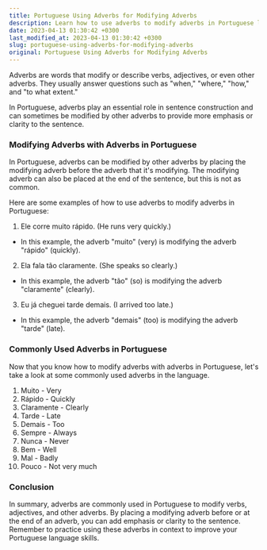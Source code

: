 ```yaml
---
title: Portuguese Using Adverbs for Modifying Adverbs
description: Learn how to use adverbs to modify adverbs in Portuguese language.
date: 2023-04-13 01:30:42 +0300
last_modified_at: 2023-04-13 01:30:42 +0300
slug: portuguese-using-adverbs-for-modifying-adverbs
original: Portuguese Using Adverbs for Modifying Adverbs
---
```

Adverbs are words that modify or describe verbs, adjectives, or even other adverbs. They usually answer questions such as "when," "where," "how," and "to what extent."

In Portuguese, adverbs play an essential role in sentence construction and can sometimes be modified by other adverbs to provide more emphasis or clarity to the sentence.

### Modifying Adverbs with Adverbs in Portuguese

In Portuguese, adverbs can be modified by other adverbs by placing the modifying adverb before the adverb that it's modifying. The modifying adverb can also be placed at the end of the sentence, but this is not as common.

Here are some examples of how to use adverbs to modify adverbs in Portuguese:

1. Ele corre muito rápido. (He runs very quickly.)
  - In this example, the adverb "muito" (very) is modifying the adverb "rápido" (quickly).

2. Ela fala tão claramente. (She speaks so clearly.)
  - In this example, the adverb "tão" (so) is modifying the adverb "claramente" (clearly).

3. Eu já cheguei tarde demais. (I arrived too late.)
  - In this example, the adverb "demais" (too) is modifying the adverb "tarde" (late).

### Commonly Used Adverbs in Portuguese

Now that you know how to modify adverbs with adverbs in Portuguese, let's take a look at some commonly used adverbs in the language.

1. Muito - Very
2. Rápido - Quickly
3. Claramente - Clearly
4. Tarde - Late
5. Demais - Too
6. Sempre - Always
7. Nunca - Never
8. Bem - Well
9. Mal - Badly
10. Pouco - Not very much

### Conclusion

In summary, adverbs are commonly used in Portuguese to modify verbs, adjectives, and other adverbs. By placing a modifying adverb before or at the end of an adverb, you can add emphasis or clarity to the sentence. Remember to practice using these adverbs in context to improve your Portuguese language skills.